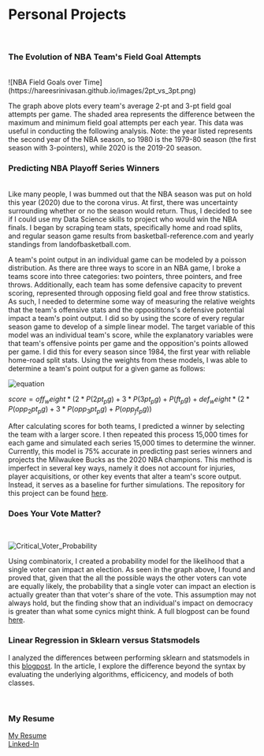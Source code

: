 # Personal Projects
<br>

### The Evolution of NBA Team's Field Goal Attempts
<br>
![NBA Field Goals over Time](https://hareesrinivasan.github.io/images/2pt_vs_3pt.png)

The graph above plots every team's average 2-pt and 3-pt field goal attempts per game. The shaded area represents the difference between the maximum and minimum field goal attempts per each year. This data was useful in conducting the following analysis. Note: the year listed represents the second year of the NBA season, so 1980 is the 1979-80 season (the first season with 3-pointers), while 2020 is the 2019-20 season.

### Predicting NBA Playoff Series Winners
<br>
Like many people, I was bummed out that the NBA season was put on hold this year (2020) due to the corona virus. At first, there was uncertainty surrounding whether or no the season would return. Thus, I decided to see if I could use my Data Science skills to project who would win the NBA finals. I began by scraping team stats, specifically home and road splits, and regular season game results from basketball-reference.com and yearly standings from landofbasketball.com. 

A team's point output in an individual game can be modeled by a poisson distribution. As there are three ways to score in an NBA game, I broke a teams score into three categories: two pointers, three pointers, and free throws. Additionally, each team has some defensive capacity to prevent scoring, represented through opposing field goal and free throw statistics. As such, I needed to determine some way of measuring the relative weights that the team's offensive stats and the opposititons's defensive potential impact a team's point output. I did so by using the score of every regular season game to develop of a simple linear model. The target variable of this model was an individual team's score, while the explanatory variables were that team's offensive points per game and the opposition's points allowed per game. I did this for every season since 1984, the first year with reliable home-road split stats. Using the weights from these models, I was able to determine a team's point output for a given game as follows:

![equation](<img src="https://bit.ly/2VSmQgI" align="center" border="0" alt="score = off_weight * (2 * P(2pt_pg) + 3 * P(3pt_pg) + P(ft_pg) + def_weight * (2 * P(opp_2pt_pg) + 3 * P(opp_3pt_pg) + P(opp_ft_pg))" width="1035" height="21" />)

$`score = off_weight * (2 * P(2pt_pg) + 3 * P(3pt_pg) + P(ft_pg) + def_weight * (2 * P(opp_2pt_pg) + 3 * P(opp_3pt_pg) + P(opp_ft_pg))`$

After calculating scores for both teams, I predicted a winner by selecting the team with a larger score. I then repeated this process 15,000 times for each game and simulated each series 15,000 times to determine the winner. Currently, this model is 75% accurate in predicting past series winners and projects the Milwaukee Bucks as the 2020 NBA champions. This method is imperfect in several key ways, namely it does not account for injuries, player acquisitions, or other key events that alter a team's score output. Instead, it serves as a baseline for further simulations. The repository for this project can be found [here](https://github.com/hareesrinivasan/nba_playoffs).

### Does Your Vote Matter?
<br>

![Critical_Voter_Probability](https://hareesrinivasan.github.io/images/Critical_Voter_Probability.jpg)
<br>

Using combinatorix, I created a probability model for the likelihood that a single voter can impact an election. As seen in the graph above, I found and proved that, given that the all the possible ways the other voters can vote are equally likely, the probability that a single voter can impact an election is actually greater than that voter's share of the vote. This assumption may not always hold, but the finding show that an individual's impact on democracy is greater than what some cynics might think. A full blogpost can be found [here](https://medium.com/@hsrinivasan2/does-your-vote-matter-ca47b631f036).
<br>

### Linear Regression in Sklearn versus Statsmodels

I analyzed the differences between performing sklearn and statsmodels in this [blogpost](https://medium.com/@hsrinivasan2/linear-regression-in-scikit-learn-vs-statsmodels-568b60792991). In the article, I explore the difference beyond the syntax by evaluating the underlying algorithms, efficicency, and models of both classes.

<br>

### My Resume

[My Resume](https://hareesrinivasan.github.io/assets/Haree_Srinivasan_Resume.pdf) <br>
[Linked-In](https://www.linkedin.com/in/haree-srinivasan/)



